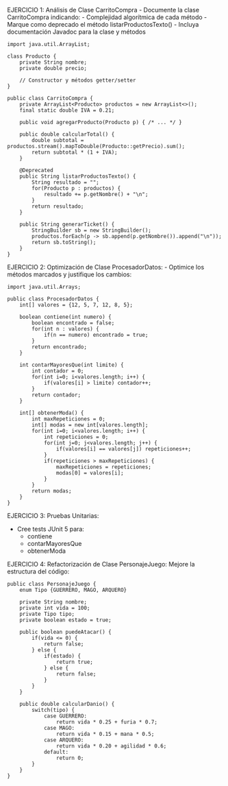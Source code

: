 EJERCICIO 1: Análisis de Clase CarritoCompra
    - Documente la clase CarritoCompra indicando:
    - Complejidad algorítmica de cada método
    - Marque como deprecado el método listarProductosTexto()
    - Incluya documentación Javadoc para la clase y métodos
```
import java.util.ArrayList;

class Producto {
    private String nombre;
    private double precio;
    
    // Constructor y métodos getter/setter
}

public class CarritoCompra {
    private ArrayList<Producto> productos = new ArrayList<>();
    final static double IVA = 0.21;
    
    public void agregarProducto(Producto p) { /* ... */ }
    
    public double calcularTotal() {
        double subtotal = productos.stream().mapToDouble(Producto::getPrecio).sum();
        return subtotal * (1 + IVA);
    }
    
    @Deprecated
    public String listarProductosTexto() {
        String resultado = "";
        for(Producto p : productos) {
            resultado += p.getNombre() + "\n";
        }
        return resultado;
    }
    
    public String generarTicket() {
        StringBuilder sb = new StringBuilder();
        productos.forEach(p -> sb.append(p.getNombre()).append("\n"));
        return sb.toString();
    }
}
```

EJERCICIO 2: Optimización de Clase ProcesadorDatos:
    - Optimice los métodos marcados y justifique los cambios:
```
import java.util.Arrays;

public class ProcesadorDatos {
    int[] valores = {12, 5, 7, 12, 8, 5};
    
    boolean contiene(int numero) {
        boolean encontrado = false;
        for(int n : valores) {
            if(n == numero) encontrado = true;
        }
        return encontrado;
    }
    
    int contarMayoresQue(int limite) {
        int contador = 0;
        for(int i=0; i<valores.length; i++) {
            if(valores[i] > limite) contador++;
        }
        return contador;
    }
    
    int[] obtenerModa() {
        int maxRepeticiones = 0;
        int[] modas = new int[valores.length];
        for(int i=0; i<valores.length; i++) {
            int repeticiones = 0;
            for(int j=0; j<valores.length; j++) {
                if(valores[i] == valores[j]) repeticiones++;
            }
            if(repeticiones > maxRepeticiones) {
                maxRepeticiones = repeticiones;
                modas[0] = valores[i];
            }
        }
        return modas;
    }
}
```
EJERCICIO 3: Pruebas Unitarias:
- Cree tests JUnit 5 para:
    - contiene
    - contarMayoresQue
    - obtenerModa


EJERCICIO 4: Refactorización de Clase PersonajeJuego:
Mejore la estructura del código:
```
public class PersonajeJuego {
    enum Tipo {GUERRERO, MAGO, ARQUERO}
    
    private String nombre;
    private int vida = 100;
    private Tipo tipo;
    private boolean estado = true;
    
    public boolean puedeAtacar() {
        if(vida <= 0) {
            return false;
        } else {
            if(estado) {
                return true;
            } else {
                return false;
            }
        }
    }
    
    public double calcularDanio() {
        switch(tipo) {
            case GUERRERO: 
                return vida * 0.25 + furia * 0.7;
            case MAGO: 
                return vida * 0.15 + mana * 0.5;
            case ARQUERO: 
                return vida * 0.20 + agilidad * 0.6;
            default: 
                return 0;
        }
    }
}
```
